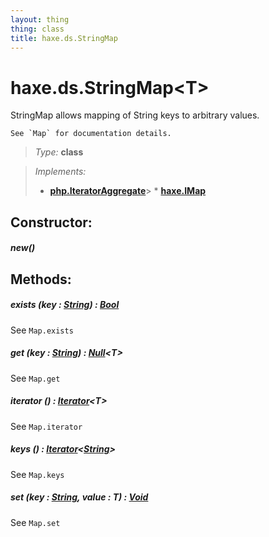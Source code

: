 ```yaml
---
layout: thing
thing: class
title: haxe.ds.StringMap
---
```

# haxe.ds.StringMap&lt;T&gt;

StringMap allows mapping of String keys to arbitrary values.

	See `Map` for documentation details.



> *Type:* **class**

> *Implements:*
> 
>   * **[php.IteratorAggregate](IteratorAggregate.html)**&gt;   * **[haxe.IMap](IMap.html)**



## Constructor:

##### **new**()










## Methods:


##### **exists** (key : <a href="../../String.html" class="type">String</a>) : <a href="../../Bool.html" class="type">Bool</a>

See `Map.exists`











##### **get** (key : <a href="../../String.html" class="type">String</a>) : <a href="../../Null.html" class="type">Null</a>&lt;T&gt;

See `Map.get`











##### **iterator** () : <a href="../../Iterator.html" class="type">Iterator</a>&lt;T&gt;

See `Map.iterator`











##### **keys** () : <a href="../../Iterator.html" class="type">Iterator</a>&lt;<a href="../../String.html" class="type">String</a>&gt;

See `Map.keys`











##### **set** (key : <a href="../../String.html" class="type">String</a>, value : T) : <a href="../../Void.html" class="type">Void</a>

See `Map.set`











